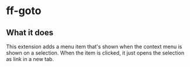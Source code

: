 # ff-goto

## What it does

This extension adds a menu item that's shown when the context menu is shown on a selection.
When the item is clicked, it just opens the selection as link in a new tab.
